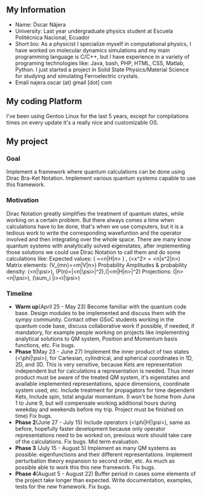 ## My Information
* Name: Óscar Nájera
* University: Last year undergraduate physics student at Escuela Politécnica Nacional, Ecuador
* Short bio: As a physicist I specialize myself in computational physics, I have worked on molecular dynamics simulations and my main programming language is C/C++, but I have experience in a variety of programing technologies like: Java, bash, PHP, HTML, CSS, Matlab, Python. I just started a project in Solid State Physics/Material Science for studying and simulating Ferroelectric crystals.
* Email najera.oscar (at) gmail [dot] com

## My coding Platform
I've been using Gentoo Linux for the last 5 years, except for compilations times on every update it's a really nice and customizable OS.

## My project

### Goal
Implement a framework where quantum calculations can be done using Dirac Bra-Ket Notation. Implement various quantum systems capable to use this framework.
### Motivation
Dirac Notation greatly simplifies the treatment of quantum states, while working on a certain problem. But there always comes a time when calculations have to be done, that's when we use computers, but it is a tedious work to write the corresponding wavefuntion and the operator involved and then integrating over the whole space. There are many know quantum systems with analytically solved eigenstates, after implementing those solutions we could use Dirac Notation to call them and do some calculations like:
Expected values:
\( <E>=<n|H|n> \) , \(<x^2> = <n|x^2|n>\)
Matrix elements:
\(V_{mn}=<m|V|n>\)
Probability Amplitudes & probability density:
\(<n|\psi>\), \(P(n)=|<n|\psi>|^2\),\(|<m|H|n>|^2\)
Projections: \(|n><n|\psi>\), \(\sum_i |i><i|\psi>\)

### Timeline

* **Warm up**(April 25 - May 23) Become familiar with the quantum code base. Design modules to be implemented and discuss them with the sympy community. Contact other GSoC students working in the quantum code base, discuss collaborative work if possible, if needed, if mandatory, for example people working on projects like implementing analytical solutions to QM system, Position and Momentum basis functions, etc. Fix bugs.
* **Phase 1**(May 23 - June 27) Implement the inner product of two states \(<\phi|\psi>\), for Cartesian, cylindrical, and spherical coordinates in 1D, 2D, and 3D. This is very sensitive, because Kets are representation independent but for calculations a representation is needed. Thus inner product must be aware of the treated QM system, it's eigenstates and available implemented representations, space dimensions, coordinate system used, etc. Include treatment for propagators for time dependent Kets, Include spin, total angular momentum. (I won't be home from June 1 to June 9, but will compensate working additional hours during weekday and weekends before my trip. Project must be finished on time) Fix bugs.
* **Phase 2**(June 27 - July 15) Include operators \(<\phi|H|\psi>\), same as before, hopefully faster development because only operator representations need to be worked on, previous work should take care of the calculations. Fix bugs. Mid term evaluation.
* **Phase 3** (July 15 - August 5) Implement as many QM systems as possible: eigenfunctions and their different representations. Implement perturbation theory expansion to second order, etc. As much as possible able to work this this new framework. Fix bugs.
* **Phase 4**(August 5 - August 22) Buffer period in cases some elements of the project take longer than expected. Write documentation, examples, tests for the new framework. Fix bugs.